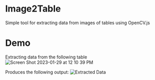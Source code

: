 # Image2Table
Simple tool for extracting data from images of tables using OpenCV.js

# Demo
Extracting data from the following table
![Screen Shot 2023-01-29 at 12 10 39 PM](https://user-images.githubusercontent.com/106203063/215357232-3416ff56-8b0d-4748-acb4-012b8fd77c43.png)

Produces the following output:
![Extracted Data](https://user-images.githubusercontent.com/106203063/215357149-a961455b-c435-4237-aa4e-dfadfd6b6e17.png)
